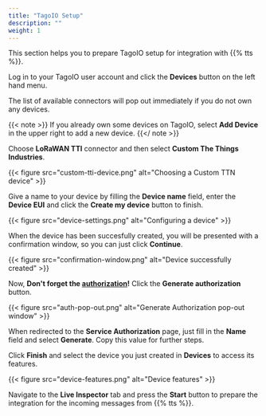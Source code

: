 ```yaml
---
title: "TagoIO Setup"
description: ""
weight: 1
---
```


This section helps you to prepare TagoIO setup for integration with {{% tts %}}.

<!--more-->

Log in to your TagoIO user account and click the **Devices** button on the left hand menu. 

The list of available connectors will pop out immediately if you do not own any devices. 

{{< note >}} If you already own some devices on TagoIO, select **Add Device** in the upper right to add a new device. {{</ note >}}

Choose **LoRaWAN TTI** connector and then select **Custom The Things Industries**.

{{< figure src="custom-tti-device.png" alt="Choosing a Custom TTN device" >}}

Give a name to your device by filling the **Device name** field, enter the **Device EUI** and click the **Create my device** button to finish.

{{< figure src="device-settings.png" alt="Configuring a device" >}}

When the device has been succesfully created, you will be presented with a confirmation window, so you can just click **Continue**. 

{{< figure src="confirmation-window.png" alt="Device successfully created" >}}

Now, **Don't forget the [authorization](https://docs.tago.io/en/articles/218)!** Click the **Generate authorization** button. 

{{< figure src="auth-pop-out.png" alt="Generate Authorization pop-out window" >}}

When redirected to the **Service Authorization** page, just fill in the **Name** field and select **Generate**. Copy this value for further steps.

Click **Finish** and select the device you just created in **Devices** to access its features.

{{< figure src="device-features.png" alt="Device features" >}}

Navigate to the **Live Inspector** tab and press the **Start** button to prepare the integration for the incoming messages from {{% tts %}}.

